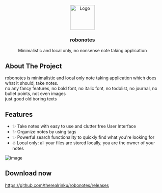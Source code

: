<div align="center">
    <img src="https://cdn-icons-png.flaticon.com/128/2661/2661383.png" alt="Logo" width="80" height="80">

  <h3 align="center">robonotes</h3>

  <p align="center">
    Minimalistic and local only, no nonsense note taking application
    <br />
  </p>
</div>

## About The Project

robonotes is minimalistic and local only note taking application which does what it should, take notes. <br/>
no any fancy features, no bold font, no italic font, no todolist, no journal, no bullet points, not even images <br/>
just good old boring texts


## Features

- ✨ Take notes with easy to use and clutter free User Interface
- ✨ Organize notes by using tags
- ✨ Powerful search functionality to quickly find what you're looking for
- 🔥 Local only: all your files are stored locally, you are the owner of your notes


![image](https://github.com/therealrinku/robonotes/assets/76877078/6e484f75-afa1-40b7-98df-ea9b265be177)

## Download now
https://github.com/therealrinku/robonotes/releases
